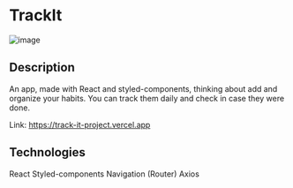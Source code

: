 # TrackIt

![image](https://user-images.githubusercontent.com/92841240/149413942-883a3b60-3b2e-4e56-b213-4185347db8b9.png)

## Description
An app, made with React and styled-components, thinking about add and organize your habits.
You can track them daily and check in case they were done. 

Link: https://track-it-project.vercel.app

## Technologies

React
Styled-components
Navigation (Router)
Axios

